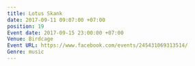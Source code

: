 ```yaml
---
title: Lotus Skank
date: 2017-09-11 09:07:00 +07:00
position: 19
Event date: 2017-09-15 23:00:00 +07:00
Venue: Birdcage
Event URL: https://www.facebook.com/events/245431069313514/
Genre: music
---
```


